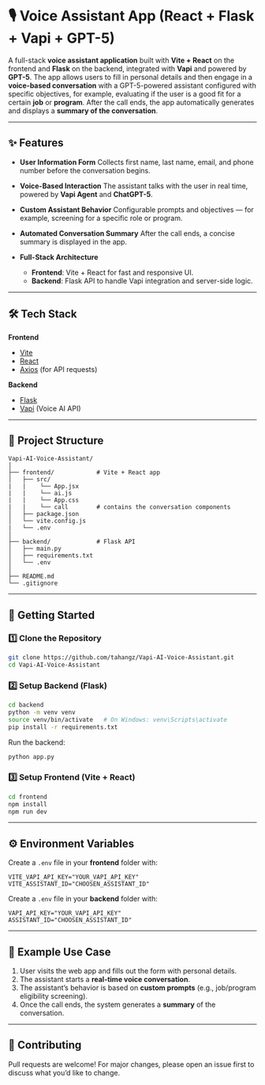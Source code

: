 # 🎙️ Voice Assistant App (React + Flask + Vapi + GPT-5)

A full-stack **voice assistant application** built with **Vite + React** on the frontend and **Flask** on the backend, integrated with **Vapi** and powered by **GPT-5**.
The app allows users to fill in personal details and then engage in a **voice-based conversation** with a GPT-5-powered assistant configured with specific objectives, for example, evaluating if the user is a good fit for a certain **job** or **program**.
After the call ends, the app automatically generates and displays a **summary of the conversation**.

---

## ✨ Features

* **User Information Form**
  Collects first name, last name, email, and phone number before the conversation begins.

* **Voice-Based Interaction**
  The assistant talks with the user in real time, powered by **Vapi Agent** and **ChatGPT-5**.

* **Custom Assistant Behavior**
  Configurable prompts and objectives — for example, screening for a specific role or program.

* **Automated Conversation Summary**
  After the call ends, a concise summary is displayed in the app.

* **Full-Stack Architecture**

  * **Frontend**: Vite + React for fast and responsive UI.
  * **Backend**: Flask API to handle Vapi integration and server-side logic.

---

## 🛠️ Tech Stack

**Frontend**

* [Vite](https://vitejs.dev/)
* [React](https://react.dev/)
* [Axios](https://axios-http.com/) (for API requests)

**Backend**

* [Flask](https://flask.palletsprojects.com/)
* [Vapi](https://vapi.ai/) (Voice AI API)


---

## 📂 Project Structure

```
Vapi-AI-Voice-Assistant/
│
├── frontend/            # Vite + React app
│   ├── src/
|   |    └── App.jsx
|   |    └── ai.js
|   |    └── App.css
|   |    └── call        # contains the conversation components
│   ├── package.json
│   └── vite.config.js
|   └── .env
│
├── backend/             # Flask API
│   ├── main.py
│   ├── requirements.txt
│   └── .env
│
├── README.md
└── .gitignore
```

---

## 🚀 Getting Started

### 1️⃣ Clone the Repository

```bash
git clone https://github.com/tahangz/Vapi-AI-Voice-Assistant.git
cd Vapi-AI-Voice-Assistant
```

### 2️⃣ Setup Backend (Flask)

```bash
cd backend
python -m venv venv
source venv/bin/activate   # On Windows: venv\Scripts\activate
pip install -r requirements.txt
```

Run the backend:

```bash
python app.py
```

### 3️⃣ Setup Frontend (Vite + React)

```bash
cd frontend
npm install
npm run dev
```

---

## ⚙️ Environment Variables

Create a `.env` file in your **frontend** folder with:

```
VITE_VAPI_API_KEY="YOUR_VAPI_API_KEY"
VITE_ASSISTANT_ID="CHOOSEN_ASSISTANT_ID"
```
Create a `.env` file in your **backend** folder with:

```
VAPI_API_KEY="YOUR_VAPI_API_KEY"
ASSISTANT_ID="CHOOSEN_ASSISTANT_ID"
```

---

## 🎯 Example Use Case

1. User visits the web app and fills out the form with personal details.
2. The assistant starts a **real-time voice conversation**.
3. The assistant’s behavior is based on **custom prompts** (e.g., job/program eligibility screening).
4. Once the call ends, the system generates a **summary** of the conversation.

---


## 🤝 Contributing

Pull requests are welcome! For major changes, please open an issue first to discuss what you’d like to change.

